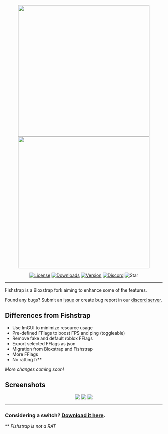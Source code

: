 


<p align="center">
    <img src="https://github.com/returnrqt/bloxstrap/raw/main/Images/Bloxstrap-full-dark.png#gh-dark-mode-only" width="420">
    <img src="https://github.com/returnrqt/bloxstrap/raw/main/Images/Bloxstrap-full-light.png#gh-light-mode-only" width="420">
</p>

<div align="center">

[![License][shield-repo-license]][repo-license]
[![Downloads][shield-repo-releases]][repo-releases]
[![Version][shield-repo-latest]][repo-latest]
[![Discord][shield-discord-server]][discord-invite]
![Star][shield-repo-stars]

</div>

----

Fishstrap is a Bloxstrap fork aiming to enhance some of the features.

Found any bugs? Submit an [issue](https://github.com/returnrqt/bloxstrap/issues) or create bug report in our [discord server](https://discord.gg/test).

## Differences from Fishstrap
- Use ImGUI to minimize resource usage
- Pre-defined FFlags to boost FPS and ping (toggleable)
- Remove fake and default roblox FFlags
- Export selected FFlags as json
- Migration from Bloxstrap and Fishstrap
- More FFlags
- No ratting fr**
 
 *More changes coming soon!*
 
## Screenshots
<p align="center">
    <img src="https://i.imgur.com/nUnjTTg.png"/>
    <img src="https://i.imgur.com/s7nechI.png"/>
    <img src="https://i.imgur.com/ZZdsQmJ.png"/>
<p>



----
### Considering a switch? [Download it here](https://github.com/returnrqt/bloxstrap/releases).
** *Fishstrap is not a RAT*

[shield-repo-license]:  https://img.shields.io/github/license/returnrqt/fishstrap?style=flat-square
[shield-repo-releases]: https://img.shields.io/github/downloads/returnrqt/fishstrap/latest/total?color=981bfe&style=flat-square
[shield-repo-stars]: https://img.shields.io/github/stars/returnrqt/fishstrap?color=dd9900&style=flat-square
[shield-repo-license]:  https://img.shields.io/github/license/returnrqt/fishstrap?style=flat-square
[shield-repo-latest]:   https://img.shields.io/github/v/release/returnrqt/fishstrap?color=7a39fb&style=flat-square

[shield-discord-server]: https://img.shields.io/discord/1299397064165429360?logo=discord&logoColor=white&label=discord&color=4d3dff&style=flat-square

[repo-license]:  https://github.com/returnrqt/bloxstrap/blob/main/LICENSE
[repo-actions]:  https://github.com/returnrqt/bloxstrap/actions
[repo-releases]: https://github.com/returnrqt/bloxstrap/releases
[repo-latest]:   https://github.com/returnrqt/bloxstrap/releases/latest

[discord-invite]:  https://discord.gg/xSsamjAU84
